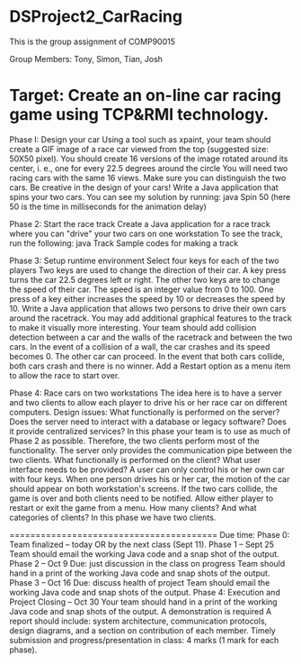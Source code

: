 DSProject2_CarRacing
====================
This is the group assignment of COMP90015

Group Members: Tony, Simon, Tian, Josh

Target: Create an on-line car racing game using TCP&RMI technology.
========================================
Phase I: Design your car
Using a tool such as xpaint, your team should create a GIF image of a race car viewed from the top (suggested size: 50X50 pixel). You should create 16 versions of the image rotated around its center, i. e., one for every 22.5 degrees around the circle 
You will need two racing cars with the same 16 views. Make sure you can distinguish the two cars. Be creative in the design of your cars! 
Write a Java application that spins your two cars. You can see my solution by running: 
java Spin 50  (here 50 is the time in milliseconds for the animation delay)

Phase 2: Start the race track
Create a Java application for a race track where you can "drive" your two cars on one workstation 
To see the track, run the following: 
java Track 
Sample codes for making a track

Phase 3: Setup runtime environment
Select four keys for each of the two players
Two keys are used to change the direction of their car. A key press turns the car 22.5 degrees left or right. 
The other two keys are to change the speed of their car. The speed is an integer value from 0 to 100. One press of a key either increases the speed by 10 or decreases the speed by 10.
Write a Java application that allows two persons to drive their own cars around the racetrack. 
You may add additional graphical features to the track to make it visually more interesting. 
Your team should add collision detection between a car and the walls of the racetrack and between the two cars. 
In the event of a collision of a wall, the car crashes and its speed becomes 0. The other car can proceed. 
In the event that both cars collide, both cars crash and there is no winner. 
Add a Restart option as a menu item to allow the race to start over. 

Phase 4: Race cars on two workstations
The idea here is to have a server and two clients to allow each player to drive his or her race car on different computers. 
Design issues:
What functionally is performed on the server? Does the server need to interact with a database or legacy software? Does it provide centralized services? 
In this phase your team is to use as much of Phase 2 as possible. Therefore, the two clients perform most of the functionality. The server only provides the communication pipe between the two clients. 
What functionally is performed on the client? What user interface needs to be provided? 
A user can only control his or her own car with four keys. When one person drives his or her car, the motion of the car should appear on both workstation's screens. If the two cars collide, the game is over and both clients need to be notified. Allow either player to restart or exit the game from a menu. 
How many clients? And what categories of clients? 
In this phase we have two clients. 

========================================
Due time:
Phase 0: Team finalized – today OR by the next class (Sept 11). 
Phase 1 – Sept 25
Team should email the working Java code and a snap shot of the output. 
Phase 2 – Oct 9
Due: just discussion in the class on progress
Team should hand in a print of the working Java code and snap shots of the output. 
Phase 3 –  Oct 16
Due: discuss health of project
Team should email the working Java code and snap shots of the output. 
Phase 4: Execution and Project Closing – Oct 30
Your team should hand in a print of the working Java code and snap shots of the output.
A demonstration is required
A report should include:  system architecture, communication protocols, design diagrams, and a section on contribution of each member. 
Timely submission and progress/presentation in class: 4 marks (1 mark for each phase). 
